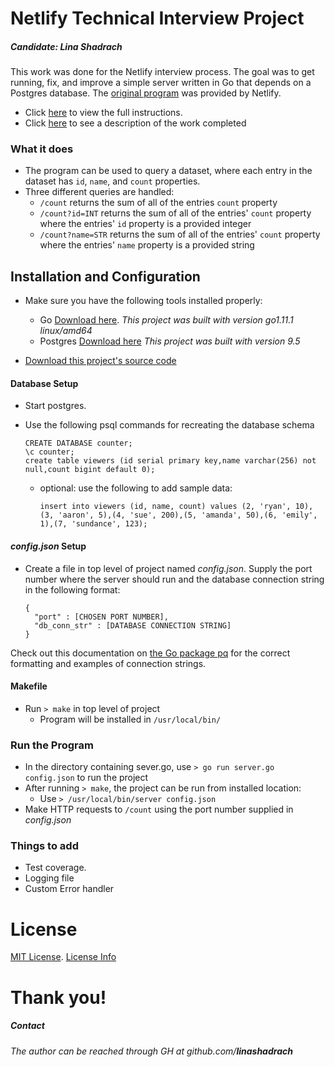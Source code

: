 # Netlify Technical Interview Project

##### _Candidate: Lina Shadrach_

This work was done for the Netlify interview process. The goal was to get running, fix, and improve a simple server written in Go that depends on a Postgres database. The [original program](https://gitlab.com/linashadrach/server/tree/7e1c1c69ea9ad335b1c77ee9871a476630c298a0) was provided by Netlify. 
* Click [here](https://gitlab.com/linashadrach/server/blob/master/technical-inteview-instructions.md) to view the full instructions.
* Click [here](https://gitlab.com/linashadrach/server/blob/master/work-description.md) to see a description of the work completed

### What it does

* The program can be used to query a dataset, where each entry in the dataset has `id`, `name`, and `count` properties. 
* Three different queries are handled:
    * `/count` returns the sum of all of the entries `count` property
    * `/count?id=INT` returns the sum of all of the entries' `count` property where the entries' `id` property is a provided integer
    * `/count?name=STR` returns the sum of all of the entries' `count` property where the entries' `name` property is a provided string

## Installation and Configuration

* Make sure you have the following tools installed properly:
    * Go [Download here](https://golang.org/dl/). _This project was built with version go1.11.1 linux/amd64_
    * Postgres [Download here](https://www.postgresql.org/download/) _This project was built with version 9.5_
    
* [Download this project's source code](https://gitlab.com/linashadrach/server)

#### Database Setup

* Start postgres.
* Use the following psql commands for recreating the database schema
    ```
    CREATE DATABASE counter;
    \c counter;
    create table viewers (id serial primary key,name varchar(256) not null,count bigint default 0);
    ```

    * optional: use the following to add sample data:
        ```
        insert into viewers (id, name, count) values (2, 'ryan', 10),(3, 'aaron', 5),(4, 'sue', 200),(5, 'amanda', 50),(6, 'emily', 1),(7, 'sundance', 123);
        ```

#### _config.json_ Setup

* Create a file in top level of project named _config.json_. Supply the port number where the server should run and the database connection string in the following format: 
    ```
    {
      "port" : [CHOSEN PORT NUMBER],
      "db_conn_str" : [DATABASE CONNECTION STRING]
    }
    ```
Check out this documentation on [the Go package pq](https://godoc.org/github.com/lib/pq) for the correct formatting and examples of connection strings. 

#### Makefile

* Run `> make` in top level of project
    * Program will be installed in `/usr/local/bin/`


### Run the Program

* In the directory containing sever.go, use `> go run server.go config.json` to run the project
* After running `> make`, the project can be run from installed location:
    * Use `> /usr/local/bin/server config.json`
* Make HTTP requests to `/count` using the port number supplied in _config.json_

### Things to add

* Test coverage.
* Logging file
* Custom Error handler

# License

[MIT License](LICENSE).
[License Info](https://writing.kemitchell.com/2016/09/21/MIT-License-Line-by-Line.html)


# Thank you!

##### Contact
_The author can be reached through GH at github.com/**linashadrach**_
